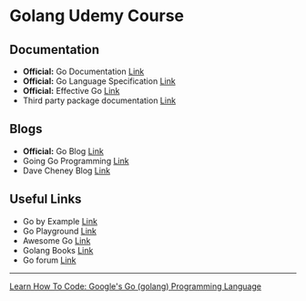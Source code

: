 # Golang Udemy Course

## Documentation
- **Official:** Go Documentation [Link](https://golang.org/doc/)
- **Official:** Go Language Specification [Link](https://golang.org/ref/spec)
- **Official:** Effective Go [Link](https://golang.org/doc/effective_go.html)
- Third party package documentation [Link](https://godoc.org/)

## Blogs
- **Official:** Go Blog [Link](https://blog.golang.org/)
- Going Go Programming [Link](https://www.goinggo.net/)
- Dave Cheney Blog [Link](https://dave.cheney.net/)

## Useful Links
- Go by Example [Link](https://gobyexample.com/)
- Go Playground [Link](https://play.golang.org)
- Awesome Go [Link](https://github.com/avelino/awesome-go)
- Golang Books [Link](http://www.golang-book.com/)
- Go forum [Link](https://forum.golangbridge.org/)

---
[Learn How To Code: Google's Go (golang) Programming Language](https://www.udemy.com/learn-how-to-code/)
